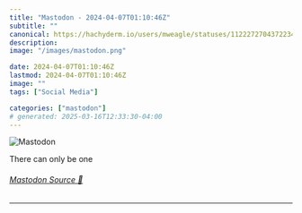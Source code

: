 ```yaml
---
title: "Mastodon - 2024-04-07T01:10:46Z"
subtitle: ""
canonical: https://hachyderm.io/users/mweagle/statuses/112227270437223448
description:
image: "/images/mastodon.png"

date: 2024-04-07T01:10:46Z
lastmod: 2024-04-07T01:10:46Z
image: ""
tags: ["Social Media"]

categories: ["mastodon"]
# generated: 2025-03-16T12:33:30-04:00
---
```

![Mastodon](/images/mastodon.png)

<p>There can only be one</p>


###### [Mastodon Source 🐘](https://hachyderm.io/@mweagle/112227270437223448)

___
